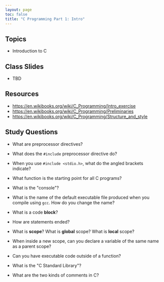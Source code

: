 ```yaml
---
layout: page
toc: false
title: "C Programming Part 1: Intro"
---
```


## Topics
* Introduction to C

## Class Slides

* TBD

## Resources
* <https://en.wikibooks.org/wiki/C_Programming/Intro_exercise>
* <https://en.wikibooks.org/wiki/C_Programming/Preliminaries>
* <https://en.wikibooks.org/wiki/C_Programming/Structure_and_style>

## Study Questions
- What are preprocessor directives? 
- What does the `#include` preprocessor directive do?
- When you use `#include <stdio.h>`, what do the angled brackets indicate?
- What function is the starting point for all C programs?
- What is the "console"?
- What is the name of the default executable file produced when you compile using `gcc`.  How do you change the name?

- What is a code **block**?
- How are statements ended?
- What is **scope**?  What is **global** scope? What is **local** scope?
- When inside a new scope, can you declare a variable of the same name as a parent scope?
- Can you have executable code outside of a function?
- What is the "C Standard Library"?

- What are the two kinds of comments in C?
<!-- - Instead of manually formatting your code, you should always use an autoformatter.  The most popular C formatter is `clang-format`.  When writing your lab code, you shouldn't need to call this program directly, rather if you have things configured correctly, it should automatically run every time you save your code.  **Make sure you have this set up and working**. -->


